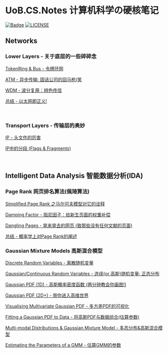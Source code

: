 # UoB.CS.Notes 计算机科学の硬核笔记

[![Badge](https://img.shields.io/badge/link-996.icu-%23FF4D5B.svg?style=flat-square)](https://996.icu/#/en_US)
[![LICENSE](https://img.shields.io/badge/license-Anti%20996-blue.svg?style=flat-square)](https://github.com/996icu/996.ICU/blob/master/LICENSE)


## Networks 
### Lower Layers - 关于底层的一些碎碎念
[TokenRing & Bus - 令牌环网](https://github.com/YiLiuNat/UoB.CS.Notes/blob/master/Networks/04.%20Lower%20Layers%20-%20%E5%85%B3%E4%BA%8E%E5%BA%95%E5%B1%82%E7%9A%84%E4%B8%80%E4%BA%9B%E7%A2%8E%E7%A2%8E%E5%BF%B5/09.%20TokenRing%20%26%20Bus%20-%20%E4%BB%A4%E7%89%8C%E7%8E%AF%E7%BD%91.md)

[ATM - 异步传输: 固话公司的回马枪(笑](https://github.com/YiLiuNat/UoB.CS.Notes/blob/master/Networks/04.%20Lower%20Layers%20-%20%E5%85%B3%E4%BA%8E%E5%BA%95%E5%B1%82%E7%9A%84%E4%B8%80%E4%BA%9B%E7%A2%8E%E7%A2%8E%E5%BF%B5/10.%20ATM%20-%20%E5%BC%82%E6%AD%A5%E4%BC%A0%E8%BE%93.md)

[WDM - 波分复用：辨色传信](https://github.com/YiLiuNat/LH-Networks.Notes/blob/master/Networks/04.%20Lower%20Layers%20-%20%E5%85%B3%E4%BA%8E%E5%BA%95%E5%B1%82%E7%9A%84%E4%B8%80%E4%BA%9B%E7%A2%8E%E7%A2%8E%E5%BF%B5/11.%20WDM%20-%20%E6%B3%A2%E5%88%86%E5%A4%8D%E7%94%A8%20%E4%B9%8B%E8%BE%A8%E8%89%B2%E4%BC%A0%E4%BF%A1.md)

[总结 - 以太网即正义!](https://github.com/YiLiuNat/UoB.CS.Notes/blob/master/Networks/04.%20Lower%20Layers%20-%20%E5%85%B3%E4%BA%8E%E5%BA%95%E5%B1%82%E7%9A%84%E4%B8%80%E4%BA%9B%E7%A2%8E%E7%A2%8E%E5%BF%B5/12.%20%E6%80%BB%E7%BB%93%20-%20%E4%BB%A5%E5%A4%AA%E7%BD%91%E5%8D%B3%E6%AD%A3%E4%B9%89!.md)

<br/>

### Transport Layers - 传输层的奥妙

[IP - 头文件的厉害](https://github.com/YiLiuNat/UoB.CS.Notes/blob/master/Networks/05.%20Transport%20Layers%20-%20%E4%BC%A0%E8%BE%93%E5%B1%82%E7%9A%84%E5%A5%A5%E5%A6%99/01.%20IP%EF%BC%8C%E5%A6%99%E4%B8%8D%E5%8F%AF%E8%A8%80.md)

[IP中的分段 (Flags & Fragments)](https://github.com/YiLiuNat/UoB.CS.Notes/blob/master/Networks/05.%20Transport%20Layers%20-%20%E4%BC%A0%E8%BE%93%E5%B1%82%E7%9A%84%E5%A5%A5%E5%A6%99/02.%20IP%E4%B8%AD%E7%9A%84%E5%88%86%E6%AE%B5Flags%26Fragments.md)

<br/>

## Intelligent Data Analysis 智能数据分析(IDA)
### Page Rank 网页排名算法(佩琦算法)


[Simplified Page Rank 之马尔可夫模型对它的诠释](https://github.com/YiLiuNat/UoB.CS.Notes/blob/master/IDA/01.%20Simplified%20Page%20Rank.md)

[Damping Factor - 阻尼因子：给新生页面的权重补偿](https://github.com/YiLiuNat/UoB.CS.Notes/blob/master/IDA/02.%20Damping%20Factor.md)

[Dangling Pages - 晃来晃去的网页 (致那些没有任何文献的页面)](https://github.com/YiLiuNat/UoB.CS.Notes/blob/master/IDA/03.%20Dangling%20Pages.md)

[总结 - 概率学上对Page Rank的阐述](https://github.com/YiLiuNat/UoB.CS.Notes/blob/master/IDA/04.%20summary.md)

### Gaussian Mixture Models 高斯混合模型

[Discrete Random Variables - 离散随机变量](https://github.com/YiLiuNat/UoB.CS.Notes/blob/master/IDA/05.%20Discrete%20Random%20Variables.md)

[Gaussian/Continuous Random Variables - 连续(or 高斯)随机变量: 正态分布](https://github.com/YiLiuNat/UoB.CS.Notes/blob/master/IDA/06.%20Gaussian%20Random%20Variables.md)

[Gaussian PDF (1D) - 高斯概率密度函数 (两分钟教会你画图!)](https://github.com/YiLiuNat/UoB.CS.Notes/blob/master/IDA/07.%20PDF.md)

[Gaussian PDF (2D+) - 带你进入高维世界](https://github.com/YiLiuNat/UoB.CS.Notes/blob/master/IDA/08.%20PDF2D.md)

[Visualising Multivariate Gaussian PDF - 多方差PDF的可视化](https://github.com/YiLiuNat/UoB.CS.Notes/blob/master/IDA/08.%20visualising.md)

[Fitting a Gaussian PDF to Data - 将高斯PDF与数据组合(估算参数)](./IDA/09.%20fitData.md)

[Multi-modal Distributions & Gaussian Mixture Model - 多态分布&高斯混合模型](./IDA/10.%20MultiModal.md)

[Estimating the Parameters of a GMM - 估算GMM的参数](./IDA/11.%20EstimatingGMMpar)